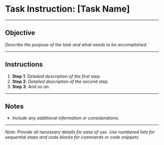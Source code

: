 # Task Instruction: [Task Name]

---

## Objective

*Describe the purpose of the task and what needs to be accomplished.*

---

## Instructions

1. **Step 1**: *Detailed description of the first step.*
2. **Step 2**: *Detailed description of the second step.*
3. **Step 3**: *And so on.*

---

## Notes

- *Include any additional information or considerations.*

---

*Note: Provide all necessary details for ease of use. Use numbered lists for sequential steps and code blocks for commands or code snippets.*

